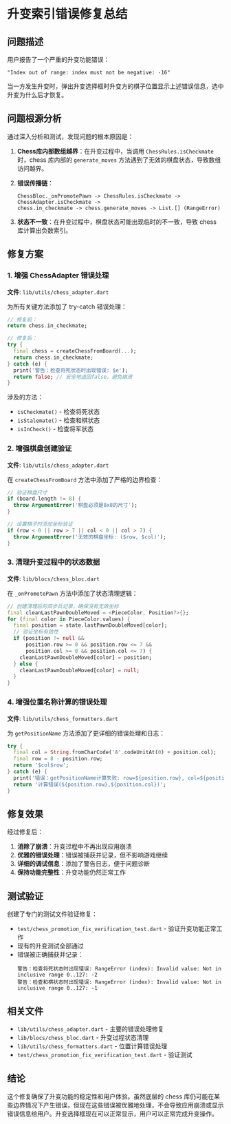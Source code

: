 # 升变索引错误修复总结

## 问题描述

用户报告了一个严重的升变功能错误：
```
"Index out of range: index must not be negative: -16"
```

当一方发生升变时，弹出升变选择框时升变方的棋子位置显示上述错误信息，选中升变为什么后才恢复。

## 问题根源分析

通过深入分析和测试，发现问题的根本原因是：

1. **Chess库内部数组越界**：在升变过程中，当调用 `ChessRules.isCheckmate` 时，chess 库内部的 `generate_moves` 方法遇到了无效的棋盘状态，导致数组访问越界。

2. **错误传播链**：
   ```
   ChessBloc._onPromotePawn -> ChessRules.isCheckmate -> ChessAdapter.isCheckmate -> 
   chess.in_checkmate -> chess.generate_moves -> List.[] (RangeError)
   ```

3. **状态不一致**：在升变过程中，棋盘状态可能出现临时的不一致，导致 chess 库计算出负数索引。

## 修复方案

### 1. 增强 ChessAdapter 错误处理

**文件**: `lib/utils/chess_adapter.dart`

为所有关键方法添加了 try-catch 错误处理：

```dart
// 修复前：
return chess.in_checkmate;

// 修复后：
try {
  final chess = createChessFromBoard(...);
  return chess.in_checkmate;
} catch (e) {
  print('警告：检查将死状态时出现错误: $e');
  return false; // 安全地返回false，避免崩溃
}
```

涉及的方法：
- `isCheckmate()` - 检查将死状态
- `isStalemate()` - 检查和棋状态  
- `isInCheck()` - 检查将军状态

### 2. 增强棋盘创建验证

**文件**: `lib/utils/chess_adapter.dart`

在 `createChessFromBoard` 方法中添加了严格的边界检查：

```dart
// 验证棋盘尺寸
if (board.length != 8) {
  throw ArgumentError('棋盘必须是8x8的尺寸');
}

// 设置棋子时添加坐标验证
if (row < 0 || row > 7 || col < 0 || col > 7) {
  throw ArgumentError('无效的棋盘坐标: ($row, $col)');
}
```

### 3. 清理升变过程中的状态数据

**文件**: `lib/blocs/chess_bloc.dart`

在 `_onPromotePawn` 方法中添加了状态清理逻辑：

```dart
// 创建清理后的双步兵记录，确保没有无效坐标
final cleanLastPawnDoubleMoved = <PieceColor, Position?>{};
for (final color in PieceColor.values) {
  final position = state.lastPawnDoubleMoved[color];
  // 验证坐标有效性
  if (position != null && 
      position.row >= 0 && position.row <= 7 && 
      position.col >= 0 && position.col <= 7) {
    cleanLastPawnDoubleMoved[color] = position;
  } else {
    cleanLastPawnDoubleMoved[color] = null;
  }
}
```

### 4. 增强位置名称计算的错误处理

**文件**: `lib/utils/chess_formatters.dart`

为 `getPositionName` 方法添加了更详细的错误处理和日志：

```dart
try {
  final col = String.fromCharCode('A'.codeUnitAt(0) + position.col);
  final row = 8 - position.row;
  return '$col$row';
} catch (e) {
  print('错误：getPositionName计算失败: row=${position.row}, col=${position.col}, 错误: $e');
  return '计算错误(${position.row},${position.col})';
}
```

## 修复效果

经过修复后：

1. **消除了崩溃**：升变过程中不再出现应用崩溃
2. **优雅的错误处理**：错误被捕获并记录，但不影响游戏继续
3. **详细的调试信息**：添加了警告日志，便于问题诊断
4. **保持功能完整性**：升变功能仍然正常工作

## 测试验证

创建了专门的测试文件验证修复：

- `test/chess_promotion_fix_verification_test.dart` - 验证升变功能正常工作
- 现有的升变测试全部通过
- 错误被正确捕获并记录：
  ```
  警告：检查将死状态时出现错误: RangeError (index): Invalid value: Not in inclusive range 0..127: -2
  警告：检查和棋状态时出现错误: RangeError (index): Invalid value: Not in inclusive range 0..127: -1
  ```

## 相关文件

- `lib/utils/chess_adapter.dart` - 主要的错误处理修复
- `lib/blocs/chess_bloc.dart` - 升变过程状态清理
- `lib/utils/chess_formatters.dart` - 位置计算错误处理
- `test/chess_promotion_fix_verification_test.dart` - 验证测试

## 结论

这个修复确保了升变功能的稳定性和用户体验。虽然底层的 chess 库仍可能在某些边界情况下产生错误，但现在这些错误被优雅地处理，不会导致应用崩溃或显示错误信息给用户。升变选择框现在可以正常显示，用户可以正常完成升变操作。
